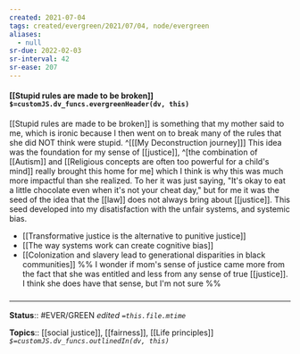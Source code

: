 ```yaml
---
created: 2021-07-04
tags: created/evergreen/2021/07/04, node/evergreen
aliases:
  - null
sr-due: 2022-02-03
sr-interval: 42
sr-ease: 207
---
```


#### [[Stupid rules are made to be broken]] `$=customJS.dv_funcs.evergreenHeader(dv, this)`

[[Stupid rules are made to be broken]] is something that my mother said to me, which is ironic because I then went on to break many of the rules that she did NOT think were stupid.
^[[[My Deconstruction journey]]]
This idea was the foundation for my sense of [[justice]],
^[the combination of [[Autism]] and [[Religious concepts are often too powerful for a child's mind]] really brought this home for me]
which I think is why this was much more impactful than she realized. To her it was just saying, "It's okay to eat a little chocolate even when it's not your cheat day," but for me it was the seed of the idea that the [[law]] does not always bring about [[justice]]. This seed developed into my disatisfaction with the unfair systems, and systemic bias.
- [[Transformative justice is the alternative to punitive justice]]
- [[The way systems work can create cognitive bias]]
- [[Colonization and slavery lead to generational disparities in black communities]]
%%
I wonder if mom's sense of justice came more from the fact that she was entitled and less from any sense of true [[justice]]. I think she does have that sense, but I'm not sure 
%%

### <hr class="footnote"/>

**Status**:: #EVER/GREEN 
*edited `=this.file.mtime`*

**Topics**:: [[social justice]], [[fairness]], [[Life principles]]
*`$=customJS.dv_funcs.outlinedIn(dv, this)`*
